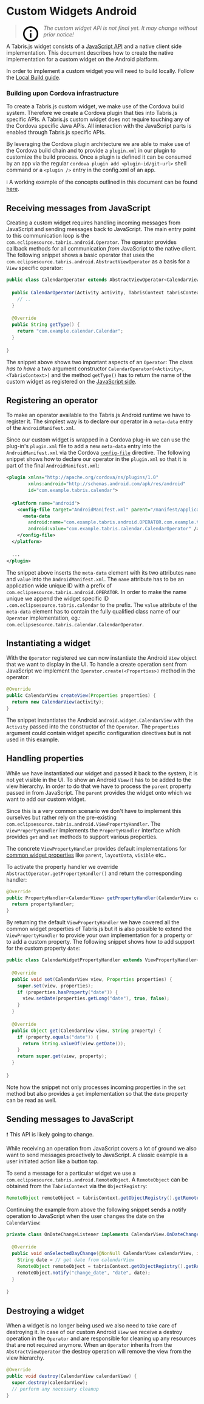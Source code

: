 # Custom Widgets Android

> <img align="left" src="img/note.png"> <i>The custom widget API is not final yet. It may change without prior notice!</i>

A Tabris.js widget consists of a [JavaScript API](custom-widgets.md) and a native client side implementation. This document describes how to create the native implementation for a custom widget on the Android platform.

In order to implement a custom widget you will need to build locally. Follow the [Local Build guide](local-build.md).

### Building upon Cordova infrastructure

To create a Tabris.js custom widget, we make use of the Cordova build system. Therefore we create a Cordova plugin that ties into Tabris.js specific APIs. A Tabris.js custom widget does not require touching any of the Cordova specific Java APIs. All interaction with the JavaScript parts is enabled through Tabris.js specific APIs.

By leveraging the Cordova plugin architecture we are able to make use of the Cordova build chain and to provide a `plugin.xml` in our plugin to customize the build process. Once a plugin is defined it can be consumed by an app via the regular `cordova plugin add <plugin-id/git-url>` shell command or a `<plugin />` entry in the config.xml of an app.

:information_source: A working example of the concepts outlined in this document can be found [here](https://github.com/eclipsesource/tabris-calendar).

## Receiving messages from JavaScript

Creating a custom widget requires handling incoming messages from JavaScript and sending messages back to JavaScript. The main entry point to this communication loop is the `com.eclipsesource.tabris.android.Operator`. The operator provides callback methods for all communication _from_ JavaScript to the native client. The following snippet shows a basic operator that uses the `com.eclipsesource.tabris.android.AbstractViewOperator` as a basis for a `View` specific operator:

```java
public class CalendarOperator extends AbstractViewOperator<CalendarView> {

  public CalendarOperator(Activity activity, TabrisContext tabrisContext) {
    // ..
  }

  @Override
  public String getType() {
    return "com.example.calendar.Calendar";
  }

}
```

The snippet above shows two important aspects of an `Operator`: The class _has to have_ a two argument constructor `CalendarOperator(<Activity>, <TabrisContext>)` and the method `getType()` has to return the name of the custom widget as registered on the [JavaScript side](custom-widgets.md).

## Registering an operator

To make an operator available to the Tabris.js Android runtime we have to register it. The simplest way is to declare our operator in a `meta-data` entry of the `AndroidManifest.xml`.

Since our custom widget is wrapped in a Cordova plug-in we can use the plug-in's `plugin.xml` file to add a new `meta-data` entry into the `AndroidManifest.xml` via the Cordova [`config-file`](https://cordova.apache.org/docs/en/5.0.0/plugin_ref_spec.md.html) directive. The following snippet shows how to declare our operator in the `plugin.xml` so that it is part of the final `AndroidManifest.xml`:

```xml
<plugin xmlns="http://apache.org/cordova/ns/plugins/1.0"
        xmlns:android="http://schemas.android.com/apk/res/android"
        id="com.example.tabris.calendar">

  <platform name="android">
    <config-file target="AndroidManifest.xml" parent="/manifest/application">
      <meta-data
        android:name="com.example.tabris.android.OPERATOR.com.example.tabris.calendar"
        android:value="com.example.tabris.calendar.CalendarOperator" />
    </config-file>
  </platform>

  ...
</plugin>
```

The snippet above inserts the `meta-data` element with its two attributes `name` and `value` into the `AndroidManifest.xml`. The `name` attribute has to be an application wide unique ID with a prefix of `com.eclipsesource.tabris.android.OPERATOR`. In order to make the name unique we append the widget specific ID `.com.eclipsesource.tabris.calendar` to the prefix. The `value` attribute of the `meta-data` element has to contain the fully qualified class name of our `Operator` implementation, eg.: `com.eclipsesource.tabris.calendar.CalendarOperator`.

## Instantiating a widget

With the `Operator` registered we can now instantiate the Android `View` object that we want to display in the UI. To handle a create operation sent from JavaScript we implement the `Operator.create(<Properties>)` method in the operator:

```java
@Override
public CalendarView createView(Properties properties) {
  return new CalendarView(activity);
}
```

The snippet instantiates the Android `android.widget.CalendarView` with the `Activity` passed into the constructor of the `Operator`. The `properties`  argument could contain widget specific configuration directives but is not used in this example.

## Handling properties

While we have instantiated our widget and passed it back to the system, it is not yet visible in the UI. To show an Android `View` it has to be added to the view hierarchy. In order to do that we have to process the `parent` property passed in from JavaScript. The `parent` provides the widget onto which we want to add our custom widget.

Since this is a very common scenario we don't have to implement this ourselves but rather rely on the pre-existing `com.eclipsesource.tabris.android.ViewPropertyHandler`. The `ViewPropertyHandler` implements the `PropertyHandler` interface which provides `get` and `set` methods to support various properties.

The concrete `ViewPropertyHandler` provides default implementations for [common widget properties](https://tabrisjs.com/documentation/latest/api/Widget#properties) like `parent`, `layoutData`, `visible` etc..

To activate the property handler we override `AbstractOperator.getPropertyHandler()` and return the corresponding handler:

```java
@Override
public PropertyHandler<CalendarView> getPropertyHandler(CalendarView calendarView) {
  return propertyHandler;
}
```

By returning the default `ViewPropertyHandler` we have covered all the common widget properties of Tabris.js but it is also possible to extend the `ViewPropertyHandler` to provide your own implementation for a property or to add a custom property. The following snippet shows how to add support for the custom property `date`:

```java
public class CalendarWidgetPropertyHandler extends ViewPropertyHandler<CalendarView> {

  @Override
  public void set(CalendarView view, Properties properties) {
    super.set(view, properties);
    if (properties.hasProperty("date")) {
      view.setDate(properties.getLong("date"), true, false);
    }
  }

  @Override
  public Object get(CalendarView view, String property) {
    if (property.equals("date")) {
      return String.valueOf(view.getDate());
    }
    return super.get(view, property);
  }

}
```

Note how the snippet not only processes incoming properties in the `set` method but also provides a `get` implementation so that the `date` property can be read as well.

## Sending messages to JavaScript

:exclamation: This API is likely going to change.

While receiving an operation from JavaScript covers a lot of ground we also want to send messages proactively to JavaScript. A classic example is a user initiated action like a button tap.

To send a message for a particular widget we use a `com.eclipsesource.tabris.android.RemoteObject`. A `RemoteObject` can be obtained from the `TabrisContext` via the `ObjectRegistry`:

```java
RemoteObject remoteObject = tabrisContext.getObjectRegistry().getRemoteObjectForObject(view);
```

Continuing the example from above the following snippet sends a notify operation to JavaScript when the user changes the date on the `CalendarView`:

```java
private class OnDateChangeListener implements CalendarView.OnDateChangeListener {

  @Override
  public void onSelectedDayChange(@NonNull CalendarView calendarView, int year, int month, int dayOfMonth) {
    String date = // get date from calendarView
    RemoteObject remoteObject = tabrisContext.getObjectRegistry().getRemoteObjectForObject(calendarView);
    remoteObject.notify("change_date", "date", date);
  }

}
```

## Destroying a widget

When a widget is no longer being used we also need to take care of destroying it. In case of our custom Android `View` we receive a destroy operation in the `Operator` and are responsible for cleaning up any resources that are not required anymore. When an `Operator` inherits from the `AbstractViewOperator` the destroy operation will remove the view from the view hierarchy. 

```java
@Override
public void destroy(CalendarView calendarView) {
  super.destroy(calendarView);
  // perform any necessary cleanup
}
```

